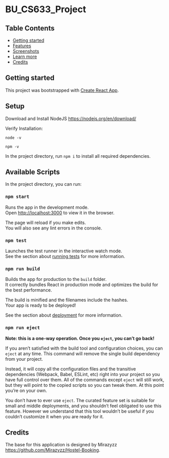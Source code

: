 # BU_CS633_Project

## Table Contents

* [Getting started](#getting-started)
* [Features](#features)
* [Screenshots](#screenshots)
* [Learn more](#learn-more)
* [Credits](#credits)

## Getting started

This project was bootstrapped with [Create React App](https://github.com/facebook/create-react-app).

## Setup

Download and Install NodeJS https://nodejs.org/en/download/

Verify Installation:

`node -v`

`npm -v`

In the project directory, run `npm i` to install all required dependencies.

<!-- **_NOTE:_** create a file called .env and put the following dummy values in. These are needed to run the app:

* REACT_APP_ACCESS_TOKEN=foo
* REACT_APP_API_SPACE=bar -->

## Available Scripts

In the project directory, you can run:

### `npm start`

Runs the app in the development mode.<br>
Open [http://localhost:3000](http://localhost:3000) to view it in the browser.

The page will reload if you make edits.<br>
You will also see any lint errors in the console.

### `npm test`

Launches the test runner in the interactive watch mode.<br>
See the section about [running tests](https://facebook.github.io/create-react-app/docs/running-tests) for more information.

### `npm run build`

Builds the app for production to the `build` folder.<br>
It correctly bundles React in production mode and optimizes the build for the best performance.

The build is minified and the filenames include the hashes.<br>
Your app is ready to be deployed!

See the section about [deployment](https://facebook.github.io/create-react-app/docs/deployment) for more information.

### `npm run eject`

**Note: this is a one-way operation. Once you `eject`, you can’t go back!**

If you aren’t satisfied with the build tool and configuration choices, you can `eject` at any time. This command will remove the single build dependency from your project.

Instead, it will copy all the configuration files and the transitive dependencies (Webpack, Babel, ESLint, etc) right into your project so you have full control over them. All of the commands except `eject` will still work, but they will point to the copied scripts so you can tweak them. At this point you’re on your own.

You don’t have to ever use `eject`. The curated feature set is suitable for small and middle deployments, and you shouldn’t feel obligated to use this feature. However we understand that this tool wouldn’t be useful if you couldn’t customize it when you are ready for it.

## Credits
The base for this application is designed by Mirazyzz https://github.com/Mirazyzz/Hostel-Booking.